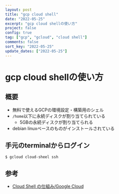 ```yaml
---
layout: post
title: "gcp cloud shell"
date: "2022-05-25"
excerpt: "gcp cloud shellの使い方"
project: false
config: true
tag: ["gcp", "gcloud", "cloud shell"]
comments: false
sort_key: "2022-05-25"
update_dates: ["2022-05-25"]
---
```


# gcp cloud shellの使い方

## 概要
 - 無料で使えるGCPの環境設定・構築用のシェル
 - `/home`以下に永続ディスクが割り当てられている
   - 5GBの永続ディスクが割り当てられる
 - debian linuxベースのものがインストールされている

## 手元のterminalからログイン

```console
$ gcloud cloud-sheel ssh
```

## 参考
 - [Cloud Shell の仕組み/Google Cloud](https://cloud.google.com/shell/docs/how-cloud-shell-works)


